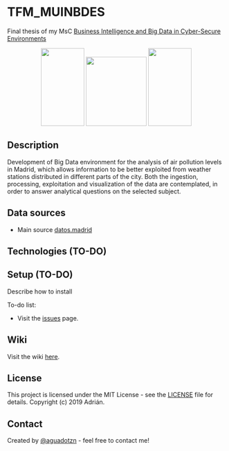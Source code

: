# TFM_MUINBDES
Final thesis of my MsC [Business Intelligence and Big Data in Cyber-Secure Environments](https://www.inf.uva.es/master-online/)

<p align="center">
  <img width="100" height="180" src="https://upload.wikimedia.org/wikipedia/en/7/7b/University_of_Burgos_CoA.png">
  <img width="140" height="160" src="https://mir-s3-cdn-cf.behance.net/project_modules/disp/43d9f319950577.562e303b26265.gif">
  <img width="100" height="180" src="https://www.unileon.es/files/images/ule_color.preview.gif">
</p>




## Description
Development of Big Data environment for the analysis of air pollution levels in Madrid, which allows information to be better exploited from weather stations distributed in different parts of the city. Both the ingestion, processing, exploitation and visualization of the data are contemplated, in order to answer analytical questions on the selected subject. 

## Data sources
* Main source [datos.madrid](http://datos.madrid.es.)

## Technologies (TO-DO)


## Setup (TO-DO)
Describe how to install

To-do list:
* Visit the [issues](https://github.com/aguadotzn/mySuitcase/issues) page. 

## Wiki
 Visit the wiki [here](https://github.com/aguadotzn/mySuitcase/wiki). 
 
## License

This project is licensed under the MIT License - see the [LICENSE](LICENSE) file for details.
Copyright (c) 2019 Adrián.

## Contact
Created by [@aguadotzn](https://www.aguadotzn.com) - feel free to contact me!
